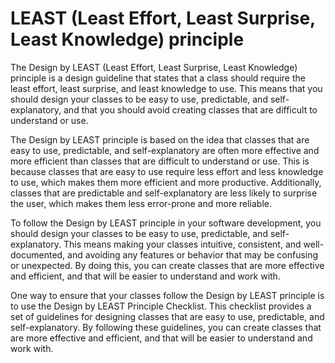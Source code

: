 # LEAST (Least Effort, Least Surprise, Least Knowledge) principle

The Design by LEAST (Least Effort, Least Surprise, Least Knowledge) principle is a design guideline that states that a class should require the least effort, least surprise, and least knowledge to use. This means that you should design your classes to be easy to use, predictable, and self-explanatory, and that you should avoid creating classes that are difficult to understand or use.

The Design by LEAST principle is based on the idea that classes that are easy to use, predictable, and self-explanatory are often more effective and more efficient than classes that are difficult to understand or use. This is because classes that are easy to use require less effort and less knowledge to use, which makes them more efficient and more productive. Additionally, classes that are predictable and self-explanatory are less likely to surprise the user, which makes them less error-prone and more reliable.

To follow the Design by LEAST principle in your software development, you should design your classes to be easy to use, predictable, and self-explanatory. This means making your classes intuitive, consistent, and well-documented, and avoiding any features or behavior that may be confusing or unexpected. By doing this, you can create classes that are more effective and efficient, and that will be easier to understand and work with.

One way to ensure that your classes follow the Design by LEAST principle is to use the Design by LEAST Principle Checklist. This checklist provides a set of guidelines for designing classes that are easy to use, predictable, and self-explanatory. By following these guidelines, you can create classes that are more effective and efficient, and that will be easier to understand and work with.
